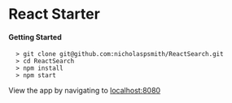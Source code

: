 # React Starter

#### Getting Started

```
  > git clone git@github.com:nicholaspsmith/ReactSearch.git
  > cd ReactSearch
  > npm install
  > npm start
```

View the app by navigating to [localhost:8080](http://localhost:8080)
